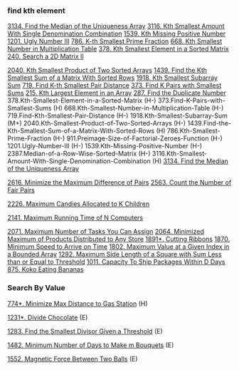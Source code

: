 
### find kth element
[3134. Find the Median of the Uniqueness Array]()
[3116. Kth Smallest Amount With Single Denomination Combination]()
[1539. Kth Missing Positive Number]()
[1201. Ugly Number III]()
[786. K-th Smallest Prime Fraction]()
[668. Kth Smallest Number in Multiplication Table]()
[378. Kth Smallest Element in a Sorted Matrix]()
[240. Search a 2D Matrix II]()

[2040. Kth Smallest Product of Two Sorted Arrays]()
[1439. Find the Kth Smallest Sum of a Matrix With Sorted Rows]()
[1918. Kth Smallest Subarray Sum]()
[719. Find K-th Smallest Pair Distance]()
[373. Find K Pairs with Smallest Sums]()
[215. Kth Largest Element in an Array]()
[287. Find the Duplicate Number]()
378.Kth-Smallest-Element-in-a-Sorted-Matrix (H-)
373.Find-K-Pairs-with-Smallest-Sums (H)
668.Kth-Smallest-Number-in-Multiplication-Table (H-)
719.Find-Kth-Smallest-Pair-Distance (H-)
1918.Kth-Smallest-Subarray-Sum (M+)
2040.Kth-Smallest-Product-of-Two-Sorted-Arrays (H-)
1439.Find-the-Kth-Smallest-Sum-of-a-Matrix-With-Sorted-Rows (H)
786.Kth-Smallest-Prime-Fraction (H-)
911.Preimage-Size-of-Factorial-Zeroes-Function (H-)
1201.Ugly-Number-III (H-)
1539.Kth-Missing-Positive-Number (H-)
2387.Median-of-a-Row-Wise-Sorted-Matrix (H-)
3116.Kth-Smallest-Amount-With-Single-Denomination-Combination (H)
[3134. Find the Median of the Uniqueness Array]()


[2616. Minimize the Maximum Difference of Pairs]()
[2563. Count the Number of Fair Pairs]()

[2226. Maximum Candies Allocated to K Children]()

[2141. Maximum Running Time of N Computers]()

[2071. Maximum Number of Tasks You Can Assign]()
[2064. Minimized Maximum of Products Distributed to Any Store]()
[1891*. Cutting Ribbons]()
[1870. Minimum Speed to Arrive on Time]()
[1802. Maximum Value at a Given Index in a Bounded Array]()
[1292. Maximum Side Length of a Square with Sum Less than or Equal to Threshold]()
[1011. Capacity To Ship Packages Within D Days]()
[875. Koko Eating Bananas]()


### Search By Value

[774*. Minimize Max Distance to Gas Station](https://github.com/tatadyj/leetcode/tree/main/774.minimize-max-distance-to-gas-station) (H)

[1231*. Divide Chocolate](https://github.com/tatadyj/leetcode/tree/main/1231.divide-chocolate) (E)

[1283. Find the Smallest Divisor Given a Threshold]() (E)

[1482. Minimum Number of Days to Make m Bouquets](https://github.com/tatadyj/leetcode/tree/main/1482.minimum-number-of-days-to-make-m-bouquets) (E)

[1552. Magnetic Force Between Two Balls](https://github.com/tatadyj/leetcode/tree/main/1552.magnetic-force-between-two-balls) (E)